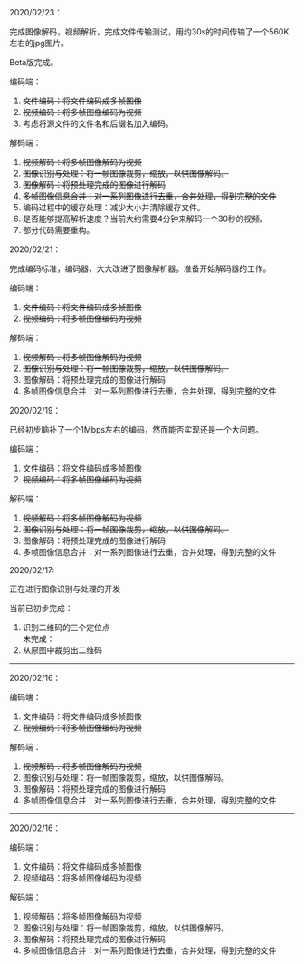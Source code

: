 2020/02/23：

完成图像解码，视频解析，完成文件传输测试，用约30s的时间传输了一个560K左右的jpg图片。

Beta版完成。

编码端：
1. ~~文件编码：将文件编码成多帧图像~~
2. ~~视频编码：将多帧图像编码为视频~~
3. 考虑将源文件的文件名和后缀名加入编码。
     

解码端：  
1. ~~视频解码：将多帧图像解码为视频~~    
2. ~~图像识别与处理：将一帧图像裁剪，缩放，以供图像解码。~~  
3. ~~图像解码：将预处理完成的图像进行解码~~
4. ~~多帧图像信息合并：对一系列图像进行去重，合并处理，得到完整的文件~~
5. 编码过程中的缓存处理：减少大小并清除缓存文件。
6. 是否能够提高解析速度？当前大约需要4分钟来解码一个30秒的视频。
7. 部分代码需要重构。

2020/02/21：

完成编码标准，编码器，大大改进了图像解析器。准备开始解码器的工作。

编码端：
1. ~~文件编码：将文件编码成多帧图像~~
2. ~~视频编码：将多帧图像编码为视频~~
     

解码端：  
1. ~~视频解码：将多帧图像解码为视频~~    
2. ~~图像识别与处理：将一帧图像裁剪，缩放，以供图像解码。~~  
3. 图像解码：将预处理完成的图像进行解码    
4. 多帧图像信息合并：对一系列图像进行去重，合并处理，得到完整的文件   

2020/02/19：

已经初步脑补了一个1Mbps左右的编码，然而能否实现还是一个大问题。

编码端：
1. 文件编码：将文件编码成多帧图像   
2. ~~视频编码：将多帧图像编码为视频~~
     

解码端：  
1. ~~视频解码：将多帧图像解码为视频~~    
2. ~~图像识别与处理：将一帧图像裁剪，缩放，以供图像解码。~~  
3. 图像解码：将预处理完成的图像进行解码    
4. 多帧图像信息合并：对一系列图像进行去重，合并处理，得到完整的文件   

2020/02/17:

正在进行图像识别与处理的开发

当前已初步完成： 
1. 识别二维码的三个定位点  
未完成：    
1. 从原图中裁剪出二维码  

---   

2020/02/16：

编码端：
1. 文件编码：将文件编码成多帧图像   
2. ~~视频编码：将多帧图像编码为视频~~
     

解码端：  
1. ~~视频解码：将多帧图像解码为视频~~    
2. 图像识别与处理：将一帧图像裁剪，缩放，以供图像解码。  
3. 图像解码：将预处理完成的图像进行解码    
4. 多帧图像信息合并：对一系列图像进行去重，合并处理，得到完整的文件   
---
2020/02/16：

编码端：
1. 文件编码：将文件编码成多帧图像
2. 视频编码：将多帧图像编码为视频

解码端：
1. 视频解码：将多帧图像解码为视频
2. 图像识别与处理：将一帧图像裁剪，缩放，以供图像解码。
3. 图像解码：将预处理完成的图像进行解码
4. 多帧图像信息合并：对一系列图像进行去重，合并处理，得到完整的文件